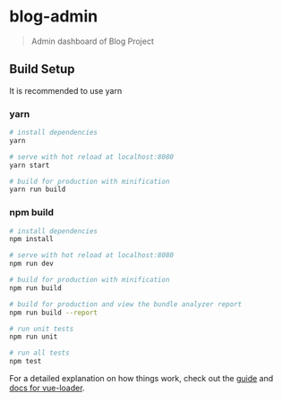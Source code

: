 # blog-admin

> Admin dashboard of Blog Project

## Build Setup

It is recommended to use yarn

### yarn

```bash
# install dependencies
yarn

# serve with hot reload at localhost:8080
yarn start

# build for production with minification
yarn run build
```

### npm build

```bash
# install dependencies
npm install

# serve with hot reload at localhost:8080
npm run dev

# build for production with minification
npm run build

# build for production and view the bundle analyzer report
npm run build --report

# run unit tests
npm run unit

# run all tests
npm test
```

For a detailed explanation on how things work, check out the [guide](http://vuejs-templates.github.io/webpack/) and [docs for vue-loader](http://vuejs.github.io/vue-loader).
